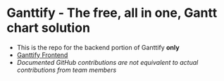 
# Ganttify - The free, all in one, Gantt chart solution
- This is the repo for the backend portion of Ganttify **only**
- [Ganttify Frontend](https://github.com/ClutchOttoman/Ganttify-Frontend-UCF_SD)
- *Documented GitHub contributions are not equivalent to actual contributions from team members*

